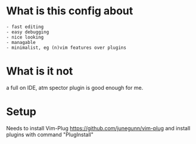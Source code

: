 # What is this config about
	- fast editing
	- easy debugging
	- nice looking
	- managable
	- minimalist, eg (n)vim features over plugins

# What is it not
a full on IDE, atm spector plugin is good enough for me.

# Setup
Needs to install Vim-Plug
https://github.com/junegunn/vim-plug
and install plugins with command "PlugInstall"
